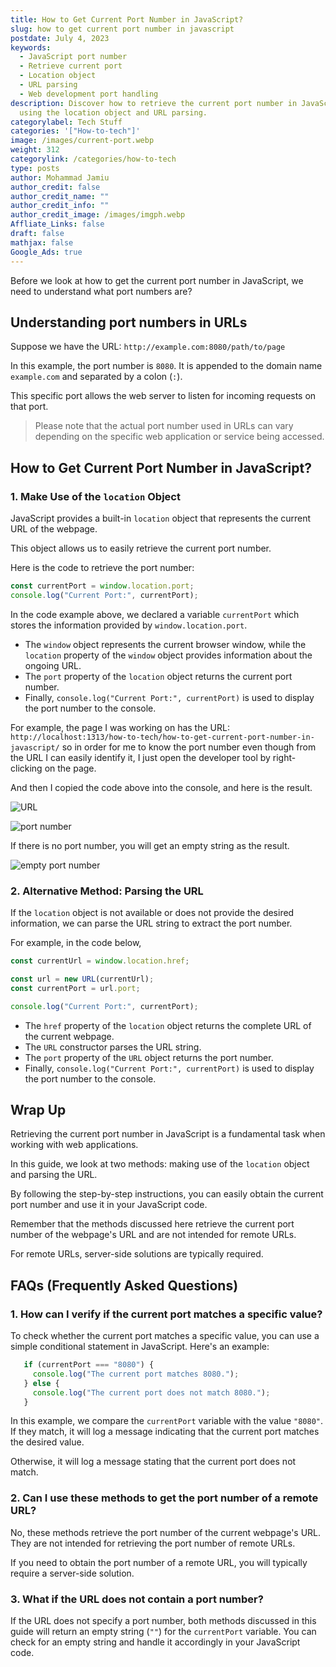 ```yaml
---
title: How to Get Current Port Number in JavaScript?
slug: how to get current port number in javascript
postdate: July 4, 2023
keywords:
  - JavaScript port number
  - Retrieve current port
  - Location object
  - URL parsing
  - Web development port handling
description: Discover how to retrieve the current port number in JavaScript
  using the location object and URL parsing.
categorylabel: Tech Stuff
categories: '["How-to-tech"]'
image: /images/current-port.webp
weight: 312
categorylink: /categories/how-to-tech
type: posts
author: Mohammad Jamiu
author_credit: false
author_credit_name: ""
author_credit_info: ""
author_credit_image: /images/imgph.webp
Affliate_Links: false
draft: false
mathjax: false
Google_Ads: true
---
```

Before we look at how to get the current port number in JavaScript, we need to understand what port numbers are?

## Understanding port numbers in URLs

Suppose we have the URL: `http://example.com:8080/path/to/page`

In this example, the port number is `8080`. It is appended to the domain name `example.com` and separated by a colon (`:`). 

This specific port allows the web server to listen for incoming requests on that port.

> Please note that the actual port number used in URLs can vary depending on the specific web application or service being accessed.

## **How to Get Current Port Number in JavaScript?**

### **1. Make Use of the `location` Object**

JavaScript provides a built-in `location` object that represents the current URL of the webpage. 

This object allows us to easily retrieve the current port number. 

Here is the code to retrieve the port number:

```javascript
const currentPort = window.location.port;
console.log("Current Port:", currentPort);
```

In the code example above, we declared a variable `currentPort` which stores the information provided by `window.location.port`. 

* The `window` object represents the current browser window, while the `location` property of the `window` object provides information about the ongoing URL.
* The `port` property of the `location` object returns the current port number. 
* Finally, `console.log("Current Port:", currentPort)` is used to display the port number to the console.

For example, the page I was working on has the URL:  `http://localhost:1313/how-to-tech/how-to-get-current-port-number-in-javascript/` so in order for me to know the port number even though from the URL I can easily identify it, I just open the developer tool by right-clicking on the page.

And then I copied the code above into the console, and here is the result.

![URL](/images/url-complete-port.webp "URL")

![port number](/images/current-port.webp "port number")

If there is no port number, you will get an empty string as the result.

![empty port number](/images/empty-port-number.webp "empty port number")

### **2. Alternative Method: Parsing the URL**

If the `location` object is not available or does not provide the desired information, we can parse the URL string to extract the port number. 

For example, in the code below,

```javascript
const currentUrl = window.location.href;

const url = new URL(currentUrl);
const currentPort = url.port;

console.log("Current Port:", currentPort);
```

* The `href` property of the `location` object returns the complete URL of the current webpage.
* The `URL` constructor parses the URL string.
* The `port` property of the `URL` object returns the port number.
* Finally, `console.log("Current Port:", currentPort)` is used to display the port number to the console.

## **Wrap Up**

Retrieving the current port number in JavaScript is a fundamental task when working with web applications. 

In this guide, we look at two methods: making use of the `location` object and parsing the URL. 

By following the step-by-step instructions, you can easily obtain the current port number and use it in your JavaScript code. 

Remember that the methods discussed here retrieve the current port number of the webpage's URL and are not intended for remote URLs. 

For remote URLs, server-side solutions are typically required.

## **FAQs (Frequently Asked Questions)**

### **1. How can I verify if the current port matches a specific value?**

To check whether the current port matches a specific value, you can use a simple conditional statement in JavaScript. Here's an example:

```javascript
   if (currentPort === "8080") {
     console.log("The current port matches 8080.");
   } else {
     console.log("The current port does not match 8080.");
   }
```

In this example, we compare the `currentPort` variable with the value `"8080"`. If they match, it will log a message indicating that the current port matches the desired value. 

Otherwise, it will log a message stating that the current port does not match.

### **2. Can I use these methods to get the port number of a remote URL?**

No, these methods retrieve the port number of the current webpage's URL. They are not intended for retrieving the port number of remote URLs.

If you need to obtain the port number of a remote URL, you will typically require a server-side solution.

### **3. What if the URL does not contain a port number?**

If the URL does not specify a port number, both methods discussed in this guide will return an empty string (`""`) for the `currentPort` variable. You can check for an empty string and handle it accordingly in your JavaScript code.